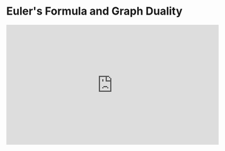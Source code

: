 # Euler's Formula and Graph Duality

<iframe width="560" height="315" src="https://www.youtube.com/embed/-9OUyo8NFZg" frameborder="0" allow="accelerometer; autoplay; clipboard-write; encrypted-media; gyroscope; picture-in-picture" allowfullscreen></iframe>
